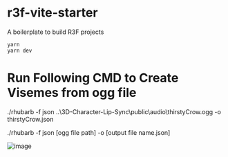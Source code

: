 # r3f-vite-starter
A boilerplate to build R3F projects

```
yarn
yarn dev
```

# Run Following CMD to Create Visemes from ogg file

./rhubarb -f json ..\3D-Character-Lip-Sync\public\audio\thirstyCrow.ogg -o thirstyCrow.json

./rhubarb -f json [ogg file path] -o [output file name.json]

![image](https://user-images.githubusercontent.com/6551176/221732091-23ee52cb-4150-42fa-b998-43628d7a6b0d.png)
